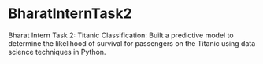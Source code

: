 # BharatInternTask2
Bharat Intern Task 2: Titanic Classification: Built a predictive model to determine the likelihood of survival for passengers on the Titanic using data science techniques in Python.
